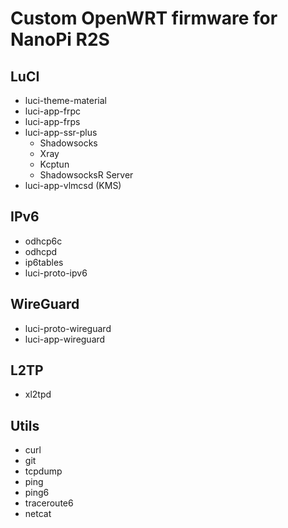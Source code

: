 # Custom OpenWRT firmware for NanoPi R2S

## LuCI
- luci-theme-material
- luci-app-frpc
- luci-app-frps
- luci-app-ssr-plus
  - Shadowsocks
  - Xray
  - Kcptun
  - ShadowsocksR Server
- luci-app-vlmcsd (KMS)

## IPv6
- odhcp6c
- odhcpd
- ip6tables
- luci-proto-ipv6

## WireGuard
-  luci-proto-wireguard
-  luci-app-wireguard

## L2TP
- xl2tpd

## Utils
- curl
- git
- tcpdump
- ping
- ping6
- traceroute6
- netcat
